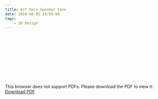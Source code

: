```yaml
---
title: Art Deco Speaker Case
date: 2018-08-05 14:05:00
tags: 
    - 3D Design
---
```


<object data="https://butty-builds.me/Art%20Deco%20Speaker.pdf" type="application/pdf" width="1000px" height="800px">
<! -- Waylan & amc @ https://stackoverflow.com/questions/39777166/display-pdf-image-in-markdown -->
    <embed src="https://butty-builds.me/Art%20Deco%20Speaker.pdf">
        <p>This browser does not support PDFs. Please download the PDF to view it: <a href="https://butty-builds.me/Art%20Deco%20Speaker.pdf">Download PDF</a>.</p>
    </embed>
</object>


